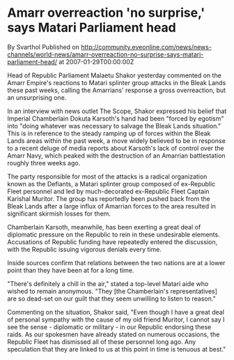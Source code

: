 # Amarr overreaction 'no surprise,' says Matari Parliament head
By Svarthol
Published on http://community.eveonline.com/news/news-channels/world-news/amarr-overreaction-no-surprise-says-matari-parliament-head/ at 2007-01-29T00:00:00Z

Head of Republic Parliament Malaetu Shakor yesterday commented on the Amarr Empire's reactions to Matari splinter group attacks in the Bleak Lands these past weeks, calling the Amarrians' response a gross overreaction, but an unsurprising one.  
  
In an interview with news outlet The Scope, Shakor expressed his belief that Imperial Chamberlain Dokuta Karsoth's hand had been "forced by egotism" into "doing whatever was necessary to salvage the Bleak Lands situation." This is in reference to the steady ramping up of forces within the Bleak Lands areas within the past week, a move widely believed to be in response to a recent deluge of media reports about Karsoth's lack of control over the Amarr Navy, which peaked with the destruction of an Amarrian battlestation roughly three weeks ago.  
  
The party responsible for most of the attacks is a radical organization known as the Defiants, a Matari splinter group composed of ex-Republic Fleet personnel and led by much-decorated ex-Republic Fleet Captain Karishal Muritor. The group has reportedly been pushed back from the Bleak Lands after a large influx of Amarrian forces to the area resulted in significant skirmish losses for them.  
  
Chamberlain Karsoth, meanwhile, has been exerting a great deal of diplomatic pressure on the Republic to rein in these undesirable elements. Accusations of Republic funding have repeatedly entered the discussion, with the Republic issuing vigorous denials every time.   
  
Inside sources confirm that relations between the two nations are at a lower point than they have been at for a long time.   
  
"There's definitely a chill in the air," stated a top-level Matari aide who wished to remain anonymous. "They [the Chamberlain's representatives] are so dead-set on our guilt that they seem unwilling to listen to reason."  
  
Commenting on the situation, Shakor said, "Even though I have a great deal of personal sympathy with the cause of my old friend Muritor, I cannot say I see the sense - diplomatic or military - in our Republic endorsing these raids. As our spokesmen have already stated on numerous occasions, the Republic Fleet has dismissed all of these personnel long ago. Any speculation that they are linked to us at this point in time is tenuous at best."

